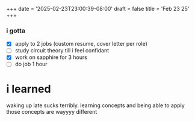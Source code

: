 +++
date = '2025-02-23T23:00:39-08:00'
draft = false
title = 'Feb 23 25'
+++
### i gotta

 - [x] apply to 2 jobs (custom resume, cover letter per role)
 - [ ] study circuit theory till i feel confidant
 - [x] work on sapphire for 3 hours
 - [ ] do job 1 hour

# i learned
waking up late sucks terribly. learning concepts and being able to apply those concepts are wayyyy different

